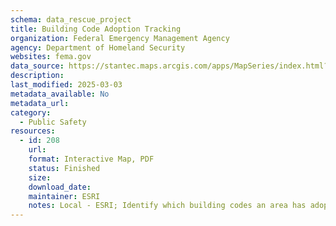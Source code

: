 ```yaml
---
schema: data_rescue_project 
title: Building Code Adoption Tracking
organization: Federal Emergency Management Agency
agency: Department of Homeland Security
websites: fema.gov
data_source: https://stantec.maps.arcgis.com/apps/MapSeries/index.html?appid=a053ac48343c4217ab4184bc8759c350
description: 
last_modified: 2025-03-03
metadata_available: No
metadata_url: 
category:
  - Public Safety
resources:
  - id: 208
    url: 
    format: Interactive Map, PDF
    status: Finished
    size: 
    download_date: 
    maintainer: ESRI
    notes: Local - ESRI; Identify which building codes an area has adopted by hazard risk, PDF fact sheets by region
---
```

